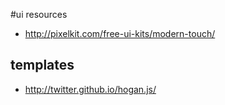 #ui resources


* <http://pixelkit.com/free-ui-kits/modern-touch/>




## templates

* <http://twitter.github.io/hogan.js/>